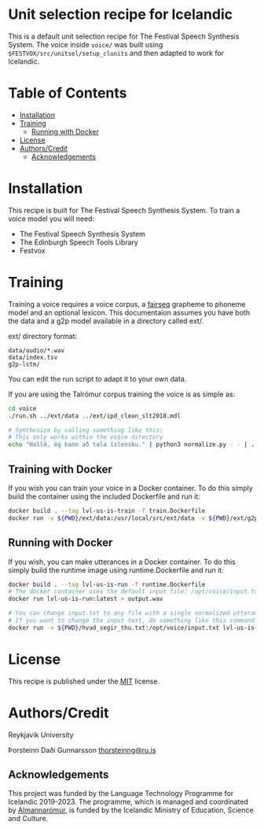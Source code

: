 # Unit selection recipe for Icelandic 

This is a default unit selection recipe for The Festival Speech Synthesis System.
The voice inside `voice/` was built using `$FESTVOX/src/unitsel/setup_clunits` and then adapted to work for Icelandic. 

# Table of Contents

- [Installation](#installation)
- [Training](#training)
  * [Running with Docker](#running-with-docker)
- [License](#license)
- [Authors/Credit](#authors-credit)
  * [Acknowledgements](#acknowledgements)

# Installation

This recipe is built for The Festival Speech Synthesis System.
To train a voice model you will need:

* The Festival Speech Synthesis System
* The Edinburgh Speech Tools Library
* Festvox

# Training

Training a voice requires a voice corpus, a [fairseq](https://github.com/grammatek/g2p-lstm) grapheme to phoneme model and an optional lexicon.
This documentaion assumes you have both the data and a g2p model available in a directory called ext/.

ext/ directory format:
```
data/audio/*.wav
data/index.tsv
g2p-lstm/
```

You can edit the run script to adapt it to your own data.

If you are using the Talrómur corpus training the voice is as simple as:


```Bash
cd voice
./run.sh ../ext/data ../ext/ipd_clean_slt2018.mdl

# Synthesize by calling something like this:
# This only works within the voice directory
echo "Halló, ég kann að tala íslensku." | python3 normalize.py - - | ../festival/bin/text2wave -eval festvox/lvl_is_v0_clunits.scm -eval '(voice_lvl_is_v0_clunits)' > demo.wav
```  

## Training with Docker

If you wish you can train your voice in a Docker container.
To do this simply build the container using the included Dockerfile and run it:

```Bash
docker build . --tag lvl-us-is-train -f train.Dockerfile
docker run -v ${PWD}/ext/data:/usr/local/src/ext/data -v ${PWD}/ext/g2p-lstm/:/app/fairseq_g2p -v ${PWD}/voice/:/usr/local/src/voice lvl-us-is-fair:latest
```

## Running with Docker

If you wish, you can make utterances in a Docker container.
To do this simply build the runtime image using runtime.Dockerfile and run it:

```Bash
docker build . --tag lvl-us-is-run -f runtime.Dockerfile
# The docker container uses the default input file: /opt/voice/input.txt
docker run lvl-us-is-run:latest > output.wav

# You can change input.txt to any file with a single normalized utterance
# If you want to change the input text, do something like this command
docker run -v ${PWD}/hvad_segir_thu.txt:/opt/voice/input.txt lvl-us-is-run:latest > hvad.wav
```
# License

This recipe is published under the [MIT](LICENSE) license.

# Authors/Credit
Reykjavik University

Þorsteinn Daði Gunnarsson <thorsteinng@ru.is>

## Acknowledgements

This project was funded by the Language Technology Programme for Icelandic 2019-2023. The programme, which is managed and coordinated by [Almannarómur](https://almannaromur.is/), is funded by the Icelandic Ministry of Education, Science and Culture.

